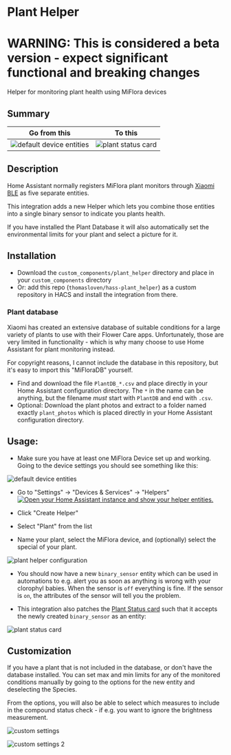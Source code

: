 # Plant Helper

# WARNING: This is considered a beta version - expect significant functional and breaking changes

Helper for monitoring plant health using MiFlora devices

## Summary

| Go from this                                                                                                                     | To this                                                                                                                    |
| -------------------------------------------------------------------------------------------------------------------------------- | -------------------------------------------------------------------------------------------------------------------------- |
| ![default device entities](https://github.com/thomasloven/hass-plant_helper/assets/1299821/5c031db8-a9bf-471d-8230-6195ed71d89a) | ![plant status card](https://github.com/thomasloven/hass-plant_helper/assets/1299821/64e5d969-1fff-43e6-b4d3-818051cabb2d) |

## Description

Home Assistant normally registers MiFlora plant monitors through [Xiaomi BLE](https://www.home-assistant.io/integrations/xiaomi_ble) as five separate entities.

This integration adds a new Helper which lets you combine those entities into a single binary sensor to indicate you plants health.

If you have installed the Plant Database it will also automatically set the environmental limits for your plant and select a picture for it.

## Installation

- Download the `custom_components/plant_helper` directory and place in your `custom_components` directory
- Or: add this repo (`thomasloven/hass-plant_helper`) as a custom repository in HACS and install the integration from there.

### Plant database

Xiaomi has created an extensive database of suitable conditions for a large variety of plants to use with their Flower Care apps. Unfortunately, those are very limited in functionality - which is why many choose to use Home Assistant for plant monitoring instead.

For copyright reasons, I cannot include the database in this repository, but it's easy to import this "MiFloraDB" yourself.

- Find and download the file `PlantDB_*.csv` and place directly in your Home Assistant configuration directory.
  The `*` in the name can be anything, but the filename _must_ start with `PlantDB` and end with `.csv`.
- Optional: Download the plant photos and extract to a folder named exactly `plant_photos` which is placed directly in your Home Assistant configuration directory.

## Usage:

- Make sure you have at least one MiFlora Device set up and working. Going to the device settings you should see something like this:

![default device entities](https://github.com/thomasloven/hass-plant_helper/assets/1299821/5c031db8-a9bf-471d-8230-6195ed71d89a)

- Go to "Settings" -> "Devices & Services" -> "Helpers" [![Open your Home Assistant instance and show your helper entities.](https://my.home-assistant.io/badges/helpers.svg)](https://my.home-assistant.io/redirect/helpers/)

- Click "Create Helper"

- Select "Plant" from the list

- Name your plant, select the MiFlora device, and (optionally) select the special of your plant.

![plant helper configuration](https://github.com/thomasloven/hass-plant_helper/assets/1299821/fb5ed20c-afba-4546-9c1a-f5e1288a3884)

- You should now have a new `binary_sensor` entity which can be used in automations to e.g. alert you as soon as anything is wrong with your clorophyl babies. When the sensor is `off` everything is fine. If the sensor is `on`, the attributes of the sensor will tell you the problem.

- This integration also patches the [Plant Status card](https://www.home-assistant.io/dashboards/plant-status/) such that it accepts the newly created `binary_sensor` as an entity:

![plant status card](https://github.com/thomasloven/hass-plant_helper/assets/1299821/64e5d969-1fff-43e6-b4d3-818051cabb2d)

## Customization

If you have a plant that is not included in the database, or don't have the database installed. You can set max and min limits for any of the monitored conditions manually by going to the options for the new entity and deselecting the Species.

From the options, you will also be able to select which measures to include in the compound status check - if e.g. you want to ignore the brightness measurement.

![custom settings](https://github.com/thomasloven/hass-plant_helper/assets/1299821/537d6b52-1290-4a47-8eb6-482fc60bd70e)

![custom settings 2](https://github.com/thomasloven/hass-plant_helper/assets/1299821/706e9d40-a610-47c8-9314-b4483cb7176f)
